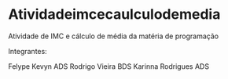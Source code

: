 # Atividadeimcecaulculodemedia
 Atividade de IMC e cálculo de média da matéria de programação

 Integrantes:

 Felype Kevyn ADS
 Rodrigo Vieira BDS
 Karinna Rodrigues ADS
